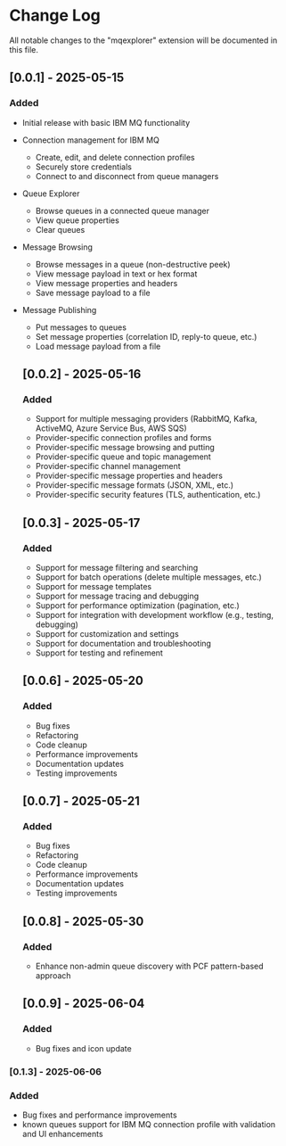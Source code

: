 # Change Log

All notable changes to the "mqexplorer" extension will be documented in this file.

## [0.0.1] - 2025-05-15

### Added
- Initial release with basic IBM MQ functionality
- Connection management for IBM MQ
  - Create, edit, and delete connection profiles
  - Securely store credentials
  - Connect to and disconnect from queue managers
- Queue Explorer
  - Browse queues in a connected queue manager
  - View queue properties
  - Clear queues
- Message Browsing
  - Browse messages in a queue (non-destructive peek)
  - View message payload in text or hex format
  - View message properties and headers
  - Save message payload to a file
- Message Publishing
  - Put messages to queues
  - Set message properties (correlation ID, reply-to queue, etc.)
  - Load message payload from a file

  ## [0.0.2] - 2025-05-16
  ### Added
  - Support for multiple messaging providers (RabbitMQ, Kafka, ActiveMQ, Azure Service Bus, AWS SQS)
  - Provider-specific connection profiles and forms
  - Provider-specific message browsing and putting
  - Provider-specific queue and topic management
  - Provider-specific channel management
  - Provider-specific message properties and headers
  - Provider-specific message formats (JSON, XML, etc.)
  - Provider-specific security features (TLS, authentication, etc.)

  ##  [0.0.3] - 2025-05-17
  ### Added
  - Support for message filtering and searching
  - Support for batch operations (delete multiple messages, etc.)
  - Support for message templates
  - Support for message tracing and debugging
  - Support for performance optimization (pagination, etc.)
  - Support for integration with development workflow (e.g., testing, debugging)
  - Support for customization and settings
  - Support for documentation and troubleshooting
  - Support for testing and refinement

  ## [0.0.6] - 2025-05-20
  ### Added 
  - Bug fixes
  - Refactoring
  - Code cleanup
  - Performance improvements
  - Documentation updates
  - Testing improvements

  ## [0.0.7] - 2025-05-21
  ### Added 
  - Bug fixes
  - Refactoring
  - Code cleanup
  - Performance improvements
  - Documentation updates
  - Testing improvements

  ## [0.0.8] - 2025-05-30
  ### Added
  - Enhance non-admin queue discovery with PCF pattern-based approach

  ## [0.0.9] - 2025-06-04
  ### Added
  - Bug fixes and icon update

### [0.1.3] - 2025-06-06
### Added
- Bug fixes and performance improvements
- known queues support for IBM MQ connection profile with validation and UI enhancements